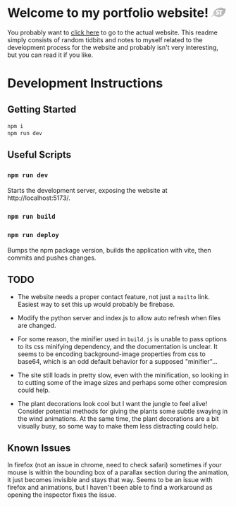 <h1>
  Welcome to my portfolio website! 
  <img src="src/assets/leaf-logo.png" style="height: 0.8em;"/>
</h1>

You probably want to [click here](https://todoran.dev/) to go to the actual website. This readme simply consists of random tidbits and notes to myself related to the development process for the website and probably isn't very interesting, but you can read it if you like.

# Development Instructions

## Getting Started

```
npm i
npm run dev
```

## Useful Scripts

### `npm run dev`

Starts the development server, exposing the website at http://localhost:5173/.

### `npm run build`

### `npm run deploy`

Bumps the npm package version, builds the application with vite, then commits and pushes changes.

## TODO

* The website needs a proper contact feature, not just a `mailto` link. Easiest way to set this up would probably be firebase.

* Modify the python server and index.js to allow auto refresh when files are changed.

* For some reason, the minifier used in `build.js` is unable to pass options to its css minifying dependency, and the documentation is unclear. It seems to be encoding background-image properties from css to base64, which is an odd default behavior for a supposed "minifier"...

* The site still loads in pretty slow, even with the minification, so looking in to cutting some of the image sizes and perhaps some other compresion could help.

* The plant decorations look cool but I want the jungle to feel alive! Consider potential methods for giving the plants some subtle swaying in the wind animations. At the same time, the plant decorations are a bit visually busy, so some way to make them less distracting could help.

## Known Issues

In firefox (not an issue in chrome, need to check safari) sometimes if your mouse is within the bounding box of a parallax section during the animation, it just becomes invisible and stays that way. Seems to be an issue with firefox and animations, but I haven't been able to find a workaround as opening the inspector fixes the issue.